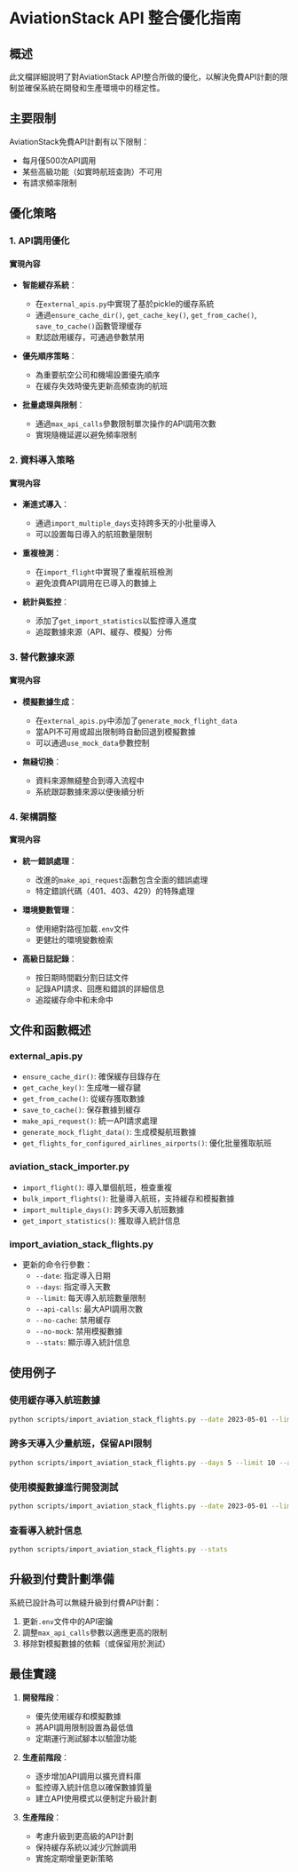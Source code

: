 # AviationStack API 整合優化指南

## 概述

此文檔詳細說明了對AviationStack API整合所做的優化，以解決免費API計劃的限制並確保系統在開發和生產環境中的穩定性。

## 主要限制

AviationStack免費API計劃有以下限制：
- 每月僅500次API調用
- 某些高級功能（如實時航班查詢）不可用
- 有請求頻率限制

## 優化策略

### 1. API調用優化

#### 實現內容
- **智能緩存系統**：
  - 在`external_apis.py`中實現了基於pickle的缓存系統
  - 通過`ensure_cache_dir()`, `get_cache_key()`, `get_from_cache()`, `save_to_cache()`函數管理缓存
  - 默認啟用緩存，可通過參數禁用

- **優先順序策略**：
  - 為重要航空公司和機場設置優先順序
  - 在緩存失效時優先更新高頻查詢的航班

- **批量處理與限制**：
  - 通過`max_api_calls`參數限制單次操作的API調用次數
  - 實現隨機延遲以避免頻率限制

### 2. 資料導入策略

#### 實現內容
- **漸進式導入**：
  - 通過`import_multiple_days`支持跨多天的小批量導入
  - 可以設置每日導入的航班數量限制

- **重複檢測**：
  - 在`import_flight`中實現了重複航班檢測
  - 避免浪費API調用在已導入的數據上

- **統計與監控**：
  - 添加了`get_import_statistics`以監控導入進度
  - 追蹤數據來源（API、緩存、模擬）分佈

### 3. 替代數據來源

#### 實現內容
- **模擬數據生成**：
  - 在`external_apis.py`中添加了`generate_mock_flight_data`
  - 當API不可用或超出限制時自動回退到模擬數據
  - 可以通過`use_mock_data`參數控制

- **無縫切換**：
  - 資料來源無縫整合到導入流程中
  - 系統跟踪數據來源以便後續分析

### 4. 架構調整

#### 實現內容
- **統一錯誤處理**：
  - 改進的`make_api_request`函數包含全面的錯誤處理
  - 特定錯誤代碼（401、403、429）的特殊處理

- **環境變數管理**：
  - 使用絕對路徑加載`.env`文件
  - 更健壯的環境變數檢索

- **高級日誌記錄**：
  - 按日期時間戳分割日誌文件
  - 記錄API請求、回應和錯誤的詳細信息
  - 追蹤緩存命中和未命中

## 文件和函數概述

### external_apis.py
- `ensure_cache_dir()`: 確保緩存目錄存在
- `get_cache_key()`: 生成唯一緩存鍵
- `get_from_cache()`: 從緩存獲取數據
- `save_to_cache()`: 保存數據到緩存
- `make_api_request()`: 統一API請求處理
- `generate_mock_flight_data()`: 生成模擬航班數據
- `get_flights_for_configured_airlines_airports()`: 優化批量獲取航班

### aviation_stack_importer.py
- `import_flight()`: 導入單個航班，檢查重複
- `bulk_import_flights()`: 批量導入航班，支持緩存和模擬數據
- `import_multiple_days()`: 跨多天導入航班數據
- `get_import_statistics()`: 獲取導入統計信息

### import_aviation_stack_flights.py
- 更新的命令行參數：
  - `--date`: 指定導入日期
  - `--days`: 指定導入天數
  - `--limit`: 每天導入航班數量限制
  - `--api-calls`: 最大API調用次數
  - `--no-cache`: 禁用緩存
  - `--no-mock`: 禁用模擬數據
  - `--stats`: 顯示導入統計信息

## 使用例子

### 使用緩存導入航班數據
```bash
python scripts/import_aviation_stack_flights.py --date 2023-05-01 --limit 50
```

### 跨多天導入少量航班，保留API限制
```bash
python scripts/import_aviation_stack_flights.py --days 5 --limit 10 --api-calls 20
```

### 使用模擬數據進行開發測試
```bash
python scripts/import_aviation_stack_flights.py --date 2023-05-01 --limit 100 --api-calls 0
```

### 查看導入統計信息
```bash
python scripts/import_aviation_stack_flights.py --stats
```

## 升級到付費計劃準備

系統已設計為可以無縫升級到付費API計劃：
1. 更新`.env`文件中的API密鑰
2. 調整`max_api_calls`參數以適應更高的限制
3. 移除對模擬數據的依賴（或保留用於測試）

## 最佳實踐

1. **開發階段**：
   - 優先使用緩存和模擬數據
   - 將API調用限制設置為最低值
   - 定期運行測試腳本以驗證功能

2. **生產前階段**：
   - 逐步增加API調用以擴充資料庫
   - 監控導入統計信息以確保數據質量
   - 建立API使用模式以便制定升級計劃

3. **生產階段**：
   - 考慮升級到更高級的API計劃
   - 保持緩存系統以減少冗餘調用
   - 實施定期增量更新策略